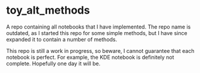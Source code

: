 # toy_alt_methods
 A repo containing all notebooks that I have implemented. The repo name is outdated, as I started this repo for some simple methods, but I have since expanded it to contain a number of methods.
 
 This repo is still a work in progress, so beware, I cannot guarantee that each notebook is perfect. For example, the KDE notebook is definitely not complete. Hopefully one day it will be.
